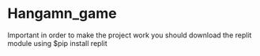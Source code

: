 # Hangamn_game

Important
in order to make the project work you should download the replit module using
$pip install replit
